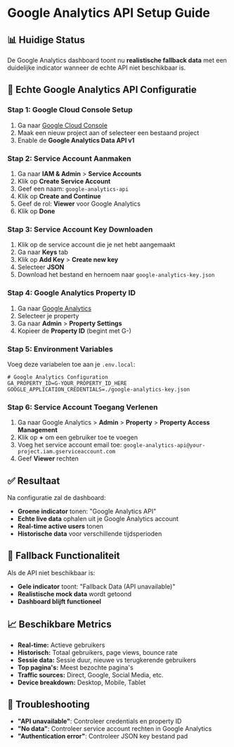 # Google Analytics API Setup Guide

## 📊 Huidige Status
De Google Analytics dashboard toont nu **realistische fallback data** met een duidelijke indicator wanneer de echte API niet beschikbaar is.

## 🔧 Echte Google Analytics API Configuratie

### Stap 1: Google Cloud Console Setup
1. Ga naar [Google Cloud Console](https://console.cloud.google.com/)
2. Maak een nieuw project aan of selecteer een bestaand project
3. Enable de **Google Analytics Data API v1**

### Stap 2: Service Account Aanmaken
1. Ga naar **IAM & Admin** > **Service Accounts**
2. Klik op **Create Service Account**
3. Geef een naam: `google-analytics-api`
4. Klik op **Create and Continue**
5. Geef de rol: **Viewer** voor Google Analytics
6. Klik op **Done**

### Stap 3: Service Account Key Downloaden
1. Klik op de service account die je net hebt aangemaakt
2. Ga naar **Keys** tab
3. Klik op **Add Key** > **Create new key**
4. Selecteer **JSON**
5. Download het bestand en hernoem naar `google-analytics-key.json`

### Stap 4: Google Analytics Property ID
1. Ga naar [Google Analytics](https://analytics.google.com/)
2. Selecteer je property
3. Ga naar **Admin** > **Property Settings**
4. Kopieer de **Property ID** (begint met G-)

### Stap 5: Environment Variables
Voeg deze variabelen toe aan je `.env.local`:

```env
# Google Analytics Configuration
GA_PROPERTY_ID=G-YOUR_PROPERTY_ID_HERE
GOOGLE_APPLICATION_CREDENTIALS=./google-analytics-key.json
```

### Stap 6: Service Account Toegang Verlenen
1. Ga naar Google Analytics > **Admin** > **Property** > **Property Access Management**
2. Klik op **+** om een gebruiker toe te voegen
3. Voeg het service account email toe: `google-analytics-api@your-project.iam.gserviceaccount.com`
4. Geef **Viewer** rechten

## ✅ Resultaat
Na configuratie zal de dashboard:
- **Groene indicator** tonen: "Google Analytics API"
- **Echte live data** ophalen uit je Google Analytics account
- **Real-time active users** tonen
- **Historische data** voor verschillende tijdsperioden

## 🔄 Fallback Functionaliteit
Als de API niet beschikbaar is:
- **Gele indicator** toont: "Fallback Data (API unavailable)"
- **Realistische mock data** wordt getoond
- **Dashboard blijft functioneel**

## 📈 Beschikbare Metrics
- **Real-time:** Actieve gebruikers
- **Historisch:** Totaal gebruikers, page views, bounce rate
- **Sessie data:** Sessie duur, nieuwe vs terugkerende gebruikers
- **Top pagina's:** Meest bezochte pagina's
- **Traffic sources:** Direct, Google, Social Media, etc.
- **Device breakdown:** Desktop, Mobile, Tablet

## 🚨 Troubleshooting
- **"API unavailable"**: Controleer credentials en property ID
- **"No data"**: Controleer service account rechten in Google Analytics
- **"Authentication error"**: Controleer JSON key bestand pad
